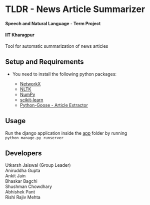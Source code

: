 TLDR - News Article Summarizer
==============================
#### Speech and Natural Language - Term Project
#### IIT Kharagpur

Tool for automatic summarization of news articles

Setup and Requirements
----------------------
* You need to install the following python packages:

    * [NetworkX](https://networkx.github.io/)
    * [NLTK](http://www.nltk.org/)
    * [NumPy](http://www.numpy.org/)
    * [scikit-learn](http://scikit-learn.org/stable/)
    * [Python-Goose - Article Extractor](https://github.com/grangier/python-goose)

Usage
-----
Run the django application inside the [app](https://github.com/ujaiswaliit/news-article-summarizer/tree/master/app) folder by running  
`python manage.py runserver`

Developers
----------
Utkarsh Jaiswal (Group Leader)  
Aniruddha Gupta  
Ankit Jain  
Bhaskar Bagchi  
Shushman Chowdhary  
Abhishek Pant  
Rishi Rajiv Mehta  
